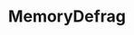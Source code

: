 ---
title: MemoryDefrag
crosslinks:
- swordartonline
- REEEEEEEEEE
- FFBraveExvius
- grandorder
- TalesofLink
- Kings_Raid
- livven
- negxw2
- help
- cakeday
- OnePiece
- anime
- i51w1d
- KHUx
- OneTrueKlein
- lewronggeneration
- 2m84nrr
- AliceIsMyWaifu
- Pixiv
- 34g92j7
---